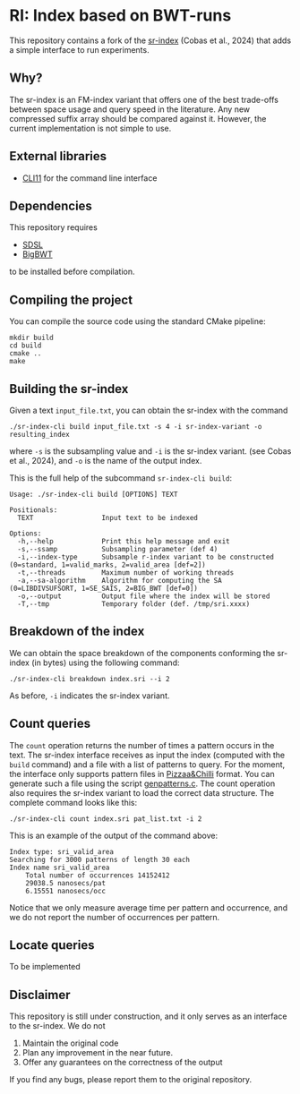 RI: Index based on BWT-runs
=====

This repository contains a fork of the [sr-index](https://github.com/duscob/sr-index) (Cobas et al., 2024) that adds a simple
interface to run experiments. 

## Why?
The sr-index is an FM-index variant that offers one of the best trade-offs between space usage and query speed in the literature.
Any new compressed suffix array should be compared against it. However, the current implementation is not simple to use. 

## External libraries

* [CLI11](https://github.com/CLIUtils/CLI11) for the command line interface

## Dependencies

This repository requires

* [SDSL]()
* [BigBWT]()

to be installed before compilation.

## Compiling the project

You can compile the source code using the standard CMake pipeline:
```
mkdir build
cd build
cmake ..
make
```

## Building the sr-index

Given a text `input_file.txt`, you can obtain the sr-index with the command

```
./sr-index-cli build input_file.txt -s 4 -i sr-index-variant -o resulting_index 
```

where `-s` is the subsampling value and `-i` is the sr-index variant. (see Cobas et al., 2024), and `-o` is the name
of the output index.

This is the full help of the subcommand `sr-index-cli build`:

```
Usage: ./sr-index-cli build [OPTIONS] TEXT

Positionals:
  TEXT                 Input text to be indexed

Options:
  -h,--help            Print this help message and exit
  -s,--ssamp           Subsampling parameter (def 4)
  -i,--index-type      Subsample r-index variant to be constructed (0=standard, 1=valid_marks, 2=valid_area [def=2])
  -t,--threads         Maximum number of working threads
  -a,--sa-algorithm    Algorithm for computing the SA (0=LIBDIVSUFSORT, 1=SE_SAIS, 2=BIG_BWT [def=0])
  -o,--output          Output file where the index will be stored
  -T,--tmp             Temporary folder (def. /tmp/sri.xxxx)
```

## Breakdown of the index

We can obtain the space breakdown of the components conforming the sr-index (in bytes) using the following command:

```
./sr-index-cli breakdown index.sri --i 2
```

As before, `-i` indicates the sr-index variant. 

## Count queries 

The `count` operation returns the number of times a pattern occurs in the text. The sr-index interface receives
as input the index (computed with the `build` command) and a file with a list of patterns to query. For the moment,
the interface only supports pattern files in [Pizzaa&Chilli](https://pizzachili.dcc.uchile.cl/experiments.html) format.
You can generate such a file using the script [genpatterns.c](https://pizzachili.dcc.uchile.cl/utils/genpatterns.c).
The count operation also requires the sr-index variant to load the correct data structure. The complete command looks
like this:

```
./sr-index-cli count index.sri pat_list.txt -i 2
```

This is an example of the output of the command above:

```
Index type: sri_valid_area
Searching for 3000 patterns of length 30 each
Index name sri_valid_area
	Total number of occurrences 14152412
	29038.5 nanosecs/pat
	6.15551 nanosecs/occ
```
Notice that we only measure average time per pattern and occurrence, and we do not report the number of occurrences
per pattern.

## Locate queries 

To be implemented

## Disclaimer

This repository is still under construction, and it only serves as an interface to the sr-index. We do not

1. Maintain the original code
2. Plan any improvement in the near future.
3. Offer any guarantees on the correctness of the output
 
If you find any bugs, please report them to the original repository. 
